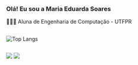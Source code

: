 ### Olá! Eu sou a Maria Eduarda Soares 
👩🏽‍💻 Aluna de Engenharia de Computação - UTFPR
##
![Top Langs](https://github-readme-stats.vercel.app/api/top-langs/?username=maduromana&layout=compact&theme=radical)
##
<div> 
  <a href = "mailto:madu.romana@gmail.com"><img src="https://img.shields.io/badge/-Gmail-%23333?style=for-the-badge&logo=gmail&logoColor=white" target="_blank"></a>
   <a href="https://www.linkedin.com/in/maria-eduarda-soares-romana-silva-629309208?utm_source=share&utm_campaign=share_via&utm_content=profile&utm_medium=android_app" target="_blank"><img src="https://img.shields.io/badge/-LinkedIn-%230077B5?style=for-the-badge&logo=linkedin&logoColor=white" target="_blank"></a>   
</div>



